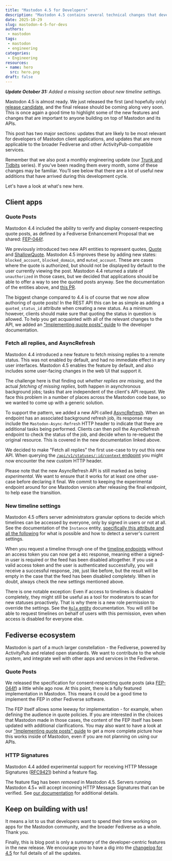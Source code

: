 ```yaml
---
title: "Mastodon 4.5 for Developers"
description: "Mastodon 4.5 contains several technical changes that developers will want to learn about."
date: 2025-10-29
slug: mastodon-4-5-for-devs
authors:
 - mastodon
tags:
 - mastodon
 - engineering
categories:
 - Engineering
resources:
- name: hero
  src: hero.png
draft: false
---
```


_**Update October 31:** Added a missing section about new timeline settings._

Mastodon 4.5 is almost ready. We just released the first (and hopefully only) [release candidate](https://github.com/mastodon/mastodon/releases/tag/v4.5.0-rc.1), and the final release should be coming along very soon. This is once again a good time to highlight some of the new features and changes that are important to anyone building on top of Mastodon and its APIs.

This post has two major sections: updates that are likely to be most relevant for developers of Mastodon client applications, and updates that are more applicable to the broader Fediverse and other ActivityPub-compatible services.

Remember that we also post a monthly engineering update (our [Trunk and Tidbits](https://blog.joinmastodon.org/categories/trunk-and-tidbits/) series). If you’ve been reading them every month, some of these changes may be familiar. You’ll see below that there are a lot of useful new additions that have arrived during this development cycle.

Let's have a look at what's new here.

## Client apps

### Quote Posts

Mastodon 4.4 included the ability to verify and display consent-respecting quote posts, as defined by a Fediverse Enhancement Proposal that we shared: [FEP-044f](https://codeberg.org/fediverse/fep/src/branch/main/fep/044f/fep-044f.md).

We previously introduced two new API entities to represent quotes, [Quote](https://docs.joinmastodon.org/entities/Quote/) and [ShallowQuote](https://docs.joinmastodon.org/entities/ShallowQuote/). Mastodon 4.5 improves these by adding new states: `blocked_account`, `blocked_domain`, and `muted_account`. These are cases where the quote is authorized, but should not be displayed by default to the user currently viewing the post. Mastodon 4.4 returned a state of `unauthorized` in those cases, but we decided that applications should be able to offer a way to see the quoted posts anyway. See the documentation of the entities above, and [this PR](https://github.com/mastodon/mastodon/pull/36619).

The biggest change compared to 4.4 is of course that we now allow authoring of quote posts! In the REST API this can be as simple as adding a `quoted_status_id` attribute when creating a new status. As a minimum however, clients should make sure that quoting the status in question is allowed. To help you get acquainted with all of the relevant changes to the API, we added an ["Implementing quote posts" guide](https://docs.joinmastodon.org/client/quotes/) to the developer documentation.

### Fetch all replies, and AsyncRefresh

Mastodon 4.4 introduced a new feature to fetch missing replies to a remote status. This was not enabled by default, and had no immediate effect in any user interfaces. Mastodon 4.5 enables the feature by default, and also includes some user-facing changes in the web UI that support it.

The challenge here is that finding out *whether replies are missing*, and the actual *fetching of missing replies*, both happen in asynchronous background jobs; tasks that are independent of the client's API request. We face this problem in a number of places across the Mastodon code base, so we wanted to come up with a generic solution.

To support the pattern, we added a new API called [AsyncRefresh](https://docs.joinmastodon.org/methods/async_refreshes/). When an endpoint has an associated background refresh job, its response may include the `Mastodon-Async-Refresh` HTTP header to indicate that there are additional tasks being performed. Clients can then poll the AsyncRefresh endpoint to check the status of the job, and decide when to re-request the original resource. This is covered in the new documentation linked above.

We decided to make "Fetch all replies" the first use-case to try out this new API. When querying the [`/api/v1/statuses/:id/context` endpoint](https://docs.joinmastodon.org/methods/statuses/#context) you might now encounter the new custom HTTP header.

Please note that the new AsyncRefresh API is still marked as being *experimental*. We want to ensure that it works for at least one other use-case before declaring it final. We commit to keeping the experimental endpoint around for one Mastodon version after releasing the final endpoint, to help ease the transition.

### New timeline settings

Mastodon 4.5 offers server administrators granular options to decide which timelines can be accessed by everyone, only by signed in users or not at all. See the documentation of the `Instance` entity, [specifically this attribute and all the following](https://docs.joinmastodon.org/entities/Instance/#timelines_access) for what is possible and how to detect a server's current settings.

When you request a timeline through one of the [timeline endpoints](https://docs.joinmastodon.org/methods/timelines/) without an access token you can now get a `401` response, meaning either a signed-in user is required or the feed has been disabled altogether. If you use a valid access token and the user is authenticated successfully, you will receive a successful response, `200`, just like before, but the result will be empty in the case that the feed has been disabled completely. When in doubt, always check the new settings mentioned above.

There is one notable exception: Even if access to timelines is disabled completely, they might still be useful as a tool for moderators to scan for new statuses proactively. That is why there is a new role permission to override the settings. See the [`Role` entity](https://docs.joinmastodon.org/entities/Role/#permission-flags) documentation. You will still be able to request timelines on behalf of users with this permission, even when access is disabled for everyone else.

## Fediverse ecosystem

Mastodon is part of a much larger constellation - the Fediverse, powered by ActivityPub and related open standards. We want to contribute to the whole system, and integrate well with other apps and services in the Fediverse.

### Quote Posts

We released the specification for consent-respecting quote posts (aka [FEP-044f](https://codeberg.org/fediverse/fep/src/branch/main/fep/044f/fep-044f.md)) a little while ago now. At this point, there is a fully featured implementation in Mastodon. This means it could be a good time to implement the FEP in other Fediverse software.

The FEP itself allows some leeway for implementation - for example, when defining the audience in quote policies. If you are interested in the choices that Mastodon made in those cases, the content of the FEP itself has been updated with additional clarifications. You may also want to have a look at our ["Implementing quote posts" guide](https://docs.joinmastodon.org/client/quotes/) to get a more complete picture how this works inside of Mastodon, even if you are not planning on using our APIs.

### HTTP Signatures

Mastodon 4.4 added experimental support for receiving HTTP Message Signatures ([RFC9421](https://www.rfc-editor.org/rfc/rfc9421)) behind a feature flag.

The feature flag has been *removed* in Mastodon 4.5. Servers running Mastodon 4.5+ will accept incoming HTTP Message Signatures that can be verified. See [our documentation](https://docs.joinmastodon.org/spec/security/#http-message-signatures) for additional details.

## Keep on building with us!

It means a lot to us that developers want to spend their time working on apps for the Mastodon community, and the broader Fediverse as a whole. Thank you.

Finally, this is blog post is only a summary of the developer-centric features in the new release. We encourage you to have a dig into the [changelog for 4.5](https://github.com/mastodon/mastodon/releases/tag/v4.5.0-rc.1) for full details of all the updates.
